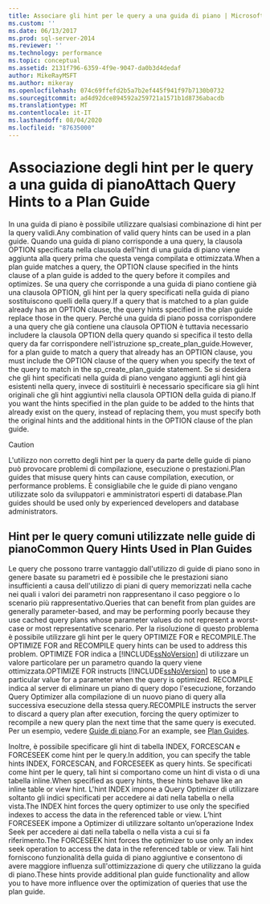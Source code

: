 ```yaml
---
title: Associare gli hint per le query a una guida di piano | Microsoft Docs
ms.custom: ''
ms.date: 06/13/2017
ms.prod: sql-server-2014
ms.reviewer: ''
ms.technology: performance
ms.topic: conceptual
ms.assetid: 2131f796-6359-4f9e-9047-da0b3d4dedaf
author: MikeRayMSFT
ms.author: mikeray
ms.openlocfilehash: 074c69ffefd2b5a7b2ef445f941f97b7130b0732
ms.sourcegitcommit: ad4d92dce894592a259721a1571b1d8736abacdb
ms.translationtype: MT
ms.contentlocale: it-IT
ms.lasthandoff: 08/04/2020
ms.locfileid: "87635000"
---
```

# <a name="attach-query-hints-to-a-plan-guide"></a><span data-ttu-id="8a801-102">Associazione degli hint per le query a una guida di piano</span><span class="sxs-lookup"><span data-stu-id="8a801-102">Attach Query Hints to a Plan Guide</span></span>
  <span data-ttu-id="8a801-103">In una guida di piano è possibile utilizzare qualsiasi combinazione di hint per la query validi.</span><span class="sxs-lookup"><span data-stu-id="8a801-103">Any combination of valid query hints can be used in a plan guide.</span></span> <span data-ttu-id="8a801-104">Quando una guida di piano corrisponde a una query, la clausola OPTION specificata nella clausola dell'hint di una guida di piano viene aggiunta alla query prima che questa venga compilata e ottimizzata.</span><span class="sxs-lookup"><span data-stu-id="8a801-104">When a plan guide matches a query, the OPTION clause specified in the hints clause of a plan guide is added to the query before it compiles and optimizes.</span></span> <span data-ttu-id="8a801-105">Se una query che corrisponde a una guida di piano contiene già una clausola OPTION, gli hint per la query specificati nella guida di piano sostituiscono quelli della query.</span><span class="sxs-lookup"><span data-stu-id="8a801-105">If a query that is matched to a plan guide already has an OPTION clause, the query hints specified in the plan guide replace those in the query.</span></span> <span data-ttu-id="8a801-106">Perché una guida di piano possa corrispondere a una query che già contiene una clausola OPTION è tuttavia necessario includere la clausola OPTION della query quando si specifica il testo della query da far corrispondere nell'istruzione sp_create_plan_guide.</span><span class="sxs-lookup"><span data-stu-id="8a801-106">However, for a plan guide to match a query that already has an OPTION clause, you must include the OPTION clause of the query when you specify the text of the query to match in the sp_create_plan_guide statement.</span></span> <span data-ttu-id="8a801-107">Se si desidera che gli hint specificati nella guida di piano vengano aggiunti agli hint già esistenti nella query, invece di sostituirli è necessario specificare sia gli hint originali che gli hint aggiuntivi nella clausola OPTION della guida di piano.</span><span class="sxs-lookup"><span data-stu-id="8a801-107">If you want the hints specified in the plan guide to be added to the hints that already exist on the query, instead of replacing them, you must specify both the original hints and the additional hints in the OPTION clause of the plan guide.</span></span>  
  
> [!CAUTION]  
>  <span data-ttu-id="8a801-108">L'utilizzo non corretto degli hint per la query da parte delle guide di piano può provocare problemi di compilazione, esecuzione o prestazioni.</span><span class="sxs-lookup"><span data-stu-id="8a801-108">Plan guides that misuse query hints can cause compilation, execution, or performance problems.</span></span> <span data-ttu-id="8a801-109">È consigliabile che le guide di piano vengano utilizzate solo da sviluppatori e amministratori esperti di database.</span><span class="sxs-lookup"><span data-stu-id="8a801-109">Plan guides should be used only by experienced developers and database administrators.</span></span>  
  
## <a name="common-query-hints-used-in-plan-guides"></a><span data-ttu-id="8a801-110">Hint per le query comuni utilizzate nelle guide di piano</span><span class="sxs-lookup"><span data-stu-id="8a801-110">Common Query Hints Used in Plan Guides</span></span>  
 <span data-ttu-id="8a801-111">Le query che possono trarre vantaggio dall'utilizzo di guide di piano sono in genere basate su parametri ed è possibile che le prestazioni siano insufficienti a causa dell'utilizzo di piani di query memorizzati nella cache nei quali i valori dei parametri non rappresentano il caso peggiore o lo scenario più rappresentativo.</span><span class="sxs-lookup"><span data-stu-id="8a801-111">Queries that can benefit from plan guides are generally parameter-based, and may be performing poorly because they use cached query plans whose parameter values do not represent a worst-case or most representative scenario.</span></span> <span data-ttu-id="8a801-112">Per la risoluzione di questo problema è possibile utilizzare gli hint per le query OPTIMIZE FOR e RECOMPILE.</span><span class="sxs-lookup"><span data-stu-id="8a801-112">The OPTIMIZE FOR and RECOMPILE query hints can be used to address this problem.</span></span> <span data-ttu-id="8a801-113">OPTIMIZE FOR indica a [!INCLUDE[ssNoVersion](../../includes/ssnoversion-md.md)] di utilizzare un valore particolare per un parametro quando la query viene ottimizzata.</span><span class="sxs-lookup"><span data-stu-id="8a801-113">OPTIMIZE FOR instructs [!INCLUDE[ssNoVersion](../../includes/ssnoversion-md.md)] to use a particular value for a parameter when the query is optimized.</span></span> <span data-ttu-id="8a801-114">RECOMPILE indica al server di eliminare un piano di query dopo l'esecuzione, forzando Query Optimizer alla compilazione di un nuovo piano di query alla successiva esecuzione della stessa query.</span><span class="sxs-lookup"><span data-stu-id="8a801-114">RECOMPILE instructs the server to discard a query plan after execution, forcing the query optimizer to recompile a new query plan the next time that the same query is executed.</span></span> <span data-ttu-id="8a801-115">Per un esempio, vedere [Guide di piano](plan-guides.md).</span><span class="sxs-lookup"><span data-stu-id="8a801-115">For an example, see [Plan Guides](plan-guides.md).</span></span>  
  
 <span data-ttu-id="8a801-116">Inoltre, è possibile specificare gli hint di tabella INDEX, FORCESCAN e FORCESEEK come hint per le query.</span><span class="sxs-lookup"><span data-stu-id="8a801-116">In addition, you can specify the table hints INDEX, FORCESCAN, and FORCESEEK as query hints.</span></span> <span data-ttu-id="8a801-117">Se specificati come hint per le query, tali hint si comportano come un hint di vista o di una tabella inline.</span><span class="sxs-lookup"><span data-stu-id="8a801-117">When specified as query hints, these hints behave like an inline table or view hint.</span></span> <span data-ttu-id="8a801-118">L'hint INDEX impone a Query Optimizer di utilizzare soltanto gli indici specificati per accedere ai dati nella tabella o nella vista.</span><span class="sxs-lookup"><span data-stu-id="8a801-118">The INDEX hint forces the query optimizer to use only the specified indexes to access the data in the referenced table or view.</span></span> <span data-ttu-id="8a801-119">L’hint FORCESEEK impone a Optimizer di utilizzare soltanto un’operazione Index Seek per accedere ai dati nella tabella o nella vista a cui si fa riferimento.</span><span class="sxs-lookup"><span data-stu-id="8a801-119">The FORCESEEK hint forces the optimizer to use only an index seek operation to access the data in the referenced table or view.</span></span> <span data-ttu-id="8a801-120">Tali hint forniscono funzionalità della guida di piano aggiuntive e consentono di avere maggiore influenza sull'ottimizzazione di query che utilizzano la guida di piano.</span><span class="sxs-lookup"><span data-stu-id="8a801-120">These hints provide additional plan guide functionality and allow you to have more influence over the optimization of queries that use the plan guide.</span></span>  
  
  
